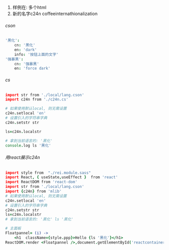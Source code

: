 1. 样例在: 多个html
2. 新的名字c24n coffeeinternathionalization

###### cson

```cson
'黑化':
	cn: '黑化'
	en: 'dark'
	info: '按钮上面的文字'
'强暴黑':
	cn: '强暴黑'
	en: 'force dark'
```

###### cs

```coffeescript
import str from './local/lang.cson'
import c24n from './c24n.cs'

# 如果使用默认local, 则无需设置
c24n.setlocal 'en'
# 设置引入的字符串字典
c24n.setstr str

ls=c24n.localstr

# 拿到当前语言的: '黑化'
console.log ls '黑化'

```

###### 用react展示c24n

```coffeescript
import style from  "./rei.module.sass"
import React, { useState,useEffect }  from 'react'
import ReactDOM from 'react-dom'
import str from './local/lang.cson'
import {c24n} from 'mlib'
# 如果使用默认local, 则无需设置
c24n.setlocal 'en'
# 设置引入的字符串字典
c24n.setstr str
ls=c24n.localstr
# 拿到当前语言的: '黑化' ls '黑化'

# 主面板
Floatpannel= (i) ->
	<h1  className={style.ppp}>Hello {ls '黑化'}</h1>
ReactDOM.render	<Floatpannel />,document.getElementById('reactcontainer')
```


